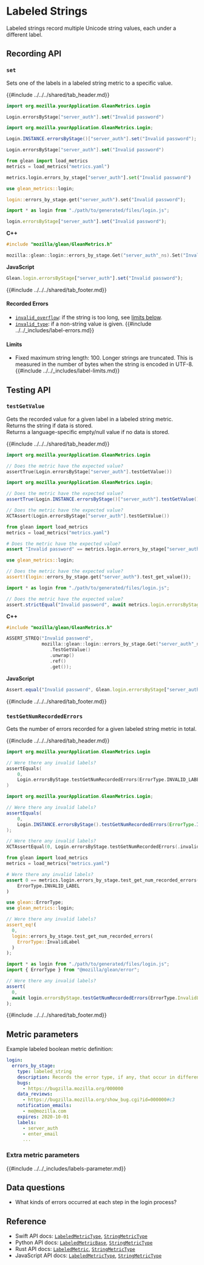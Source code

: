 # Labeled Strings

Labeled strings record multiple Unicode string values, each under a different label.

## Recording API

### `set`

Sets one of the labels in a labeled string metric to a specific value.

{{#include ../../../shared/tab_header.md}}

<div data-lang="Kotlin" class="tab">

```Kotlin
import org.mozilla.yourApplication.GleanMetrics.Login

Login.errorsByStage["server_auth"].set("Invalid password")
```
</div>

<div data-lang="Java" class="tab">

```Java
import org.mozilla.yourApplication.GleanMetrics.Login;

Login.INSTANCE.errorsByStage()["server_auth"].set("Invalid password");
```
</div>

<div data-lang="Swift" class="tab">

```Swift
Login.errorsByStage["server_auth"].set("Invalid password")
```
</div>

<div data-lang="Python" class="tab">

```Python
from glean import load_metrics
metrics = load_metrics("metrics.yaml")

metrics.login.errors_by_stage["server_auth"].set("Invalid password")
```
</div>

<div data-lang="Rust" class="tab">

```Rust
use glean_metrics::login;

login::errors_by_stage.get("server_auth").set("Invalid password");
```
</div>

<div data-lang="JavaScript" class="tab">

```js
import * as login from "./path/to/generated/files/login.js";

login.errorsByStage["server_auth"].set("Invalid password");
```
</div>

<div data-lang="Firefox Desktop" class="tab">

**C++**
```cpp
#include "mozilla/glean/GleanMetrics.h"

mozilla::glean::login::errors_by_stage.Get("server_auth"_ns).Set("Invalid password"_ns);
```

**JavaScript**
```js
Glean.login.errorsByStage["server_auth"].set("Invalid password");
```
</div>

{{#include ../../../shared/tab_footer.md}}

#### Recorded Errors

* [`invalid_overflow`](../../user/metrics/error-reporting.md): if the string is too long, see [limits below](#limits).
* [`invalid_type`](../../user/metrics/error-reporting.md): if a non-string value is given.
{{#include ../../_includes/label-errors.md}}

#### Limits

* Fixed maximum string length: 100. Longer strings are truncated. This is measured in the number of bytes when the string is encoded in UTF-8.
{{#include ../../_includes/label-limits.md}}

## Testing API

### `testGetValue`

Gets the recorded value for a given label in a labeled string metric.  
Returns the string if data is stored.  
Returns a language-specific empty/null value if no data is stored.

{{#include ../../../shared/tab_header.md}}

<div data-lang="Kotlin" class="tab">

```Kotlin
import org.mozilla.yourApplication.GleanMetrics.Login

// Does the metric have the expected value?
assertTrue(Login.errorsByStage["server_auth"].testGetValue())
```
</div>

<div data-lang="Java" class="tab">

```Java
import org.mozilla.yourApplication.GleanMetrics.Login;

// Does the metric have the expected value?
assertTrue(Login.INSTANCE.errorsByStage()["server_auth"].testGetValue());
```
</div>

<div data-lang="Swift" class="tab">

```Swift
// Does the metric have the expected value?
XCTAssert(Login.errorsByStage["server_auth"].testGetValue())
```

</div>

<div data-lang="Python" class="tab">

```Python
from glean import load_metrics
metrics = load_metrics("metrics.yaml")

# Does the metric have the expected value?
assert "Invalid password" == metrics.login.errors_by_stage["server_auth"].testGetValue())
```
</div>

<div data-lang="Rust" class="tab">

```Rust
use glean_metrics::login;

// Does the metric have the expected value?
assert!(login::errors_by_stage.get("server_auth").test_get_value());
```
</div>

<div data-lang="JavaScript" class="tab">

```js
import * as login from "./path/to/generated/files/login.js";

// Does the metric have the expected value?
assert.strictEqual("Invalid password", await metrics.login.errorsByStage["server_auth"].testGetValue())
```
</div>

<div data-lang="Firefox Desktop" class="tab">

**C++**
```cpp
#include "mozilla/glean/GleanMetrics.h"

ASSERT_STREQ("Invalid password",
             mozilla::glean::login::errors_by_stage.Get("server_auth"_ns)
                .TestGetValue()
                .unwrap()
                .ref()
                .get());
```

**JavaScript**
```js
Assert.equal("Invalid password", Glean.login.errorsByStage["server_auth"].testGetValue());
```
</div>
{{#include ../../../shared/tab_footer.md}}

### `testGetNumRecordedErrors`

Gets the number of errors recorded for a given labeled string metric in total.

{{#include ../../../shared/tab_header.md}}

<div data-lang="Kotlin" class="tab">

```Kotlin
import org.mozilla.yourApplication.GleanMetrics.Login

// Were there any invalid labels?
assertEquals(
    0,
    Login.errorsByStage.testGetNumRecordedErrors(ErrorType.INVALID_LABEL)
)
```
</div>

<div data-lang="Java" class="tab">

```Java
import org.mozilla.yourApplication.GleanMetrics.Login;

// Were there any invalid labels?
assertEquals(
    0,
    Login.INSTANCE.errorsByStage().testGetNumRecordedErrors(ErrorType.INVALID_LABEL)
);
```
</div>

<div data-lang="Swift" class="tab">

```Swift
// Were there any invalid labels?
XCTAssertEqual(0, Login.errorsByStage.testGetNumRecordedErrors(.invalidLabel))
```

</div>

<div data-lang="Python" class="tab">

```Python
from glean import load_metrics
metrics = load_metrics("metrics.yaml")

# Were there any invalid labels?
assert 0 == metrics.login.errors_by_stage.test_get_num_recorded_errors(
    ErrorType.INVALID_LABEL
)
```
</div>

<div data-lang="Rust" class="tab">

```Rust
use glean::ErrorType;
use glean_metrics::login;

// Were there any invalid labels?
assert_eq!(
  0,
  login::errors_by_stage.test_get_num_recorded_errors(
    ErrorType::InvalidLabel
  )
);
```
</div>

<div data-lang="JavaScript" class="tab">

```js
import * as login from "./path/to/generated/files/login.js";
import { ErrorType } from "@mozilla/glean/error";

// Were there any invalid labels?
assert(
  0,
  await login.errorsByStage.testGetNumRecordedErrors(ErrorType.InvalidLabel)
);
```
</div>

<div data-lang="Firefox Desktop" calss="tab"></div>

{{#include ../../../shared/tab_footer.md}}

## Metric parameters

Example labeled boolean metric definition:

```YAML
login:
  errors_by_stage:
    type: labeled_string
    description: Records the error type, if any, that occur in different stages of the login process.
    bugs:
      - https://bugzilla.mozilla.org/000000
    data_reviews:
      - https://bugzilla.mozilla.org/show_bug.cgi?id=000000#c3
    notification_emails:
      - me@mozilla.com
    expires: 2020-10-01
    labels:
      - server_auth
      - enter_email
      ...
```

### Extra metric parameters

{{#include ../../_includes/labels-parameter.md}}

## Data questions

* What kinds of errors occurred at each step in the login process?

## Reference

* Swift API docs: [`LabeledMetricType`](../../../swift/Classes/LabeledMetricType.html), [`StringMetricType`](../../../swift/Classes/StringMetricType.html)
* Python API docs: [`LabeledMetricBase`](../../../python/glean/metrics/labeled.html), [`StringMetricType`](../../../python/glean/metrics/string.html)
* Rust API docs: [`LabeledMetric`](../../../docs/glean/private/struct.LabeledMetric.html), [`StringMetricType`](../../../docs/glean/private/struct.StringMetric.html)
* JavaScript API docs: [`LabeledMetricType`](https://mozilla.github.io/glean.js/classes/core_metrics_types_labeled.default.html), [`StringMetricType`](https://mozilla.github.io/glean.js/classes/core_metrics_types_string.default.html)
